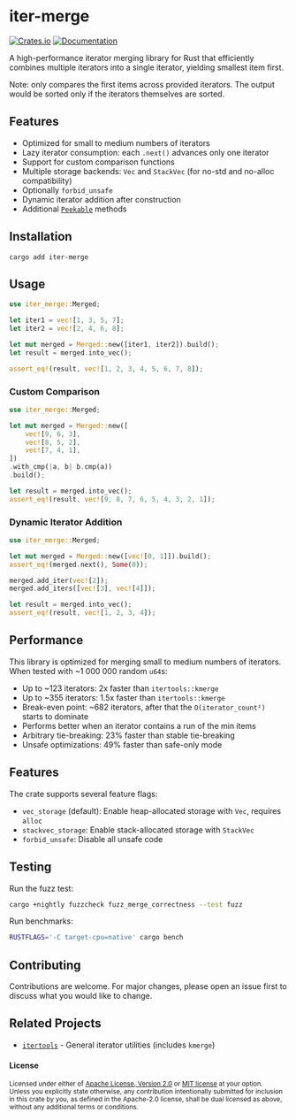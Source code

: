 # iter-merge

[![Crates.io](https://img.shields.io/crates/v/iter-merge)](https://crates.io/crates/iter-merge)
[![Documentation](https://docs.rs/iter-merge/badge.svg)](https://docs.rs/iter-merge)
<!-- [![Build Status](https://github.com/username/iter-merge/workflows/CI/badge.svg)](https://github.com/username/iter-merge/actions) -->

A high-performance iterator merging library for Rust that efficiently combines multiple iterators into a single iterator, yielding smallest item first.

Note: only compares the first items across provided iterators. The output would be sorted only if the iterators themselves are sorted.

## Features

- Optimized for small to medium numbers of iterators
- Lazy iterator consumption: each `.next()` advances only one iterator
- Support for custom comparison functions
- Multiple storage backends: `Vec` and `StackVec` (for no-std and no-alloc compatibility)
- Optionally `forbid_unsafe`
- Dynamic iterator addition after construction
- Additional [`Peekable`](https://doc.rust-lang.org/std/iter/struct.Peekable.html) methods


## Installation

`cargo add iter-merge`

## Usage

```rust
use iter_merge::Merged;

let iter1 = vec![1, 3, 5, 7];
let iter2 = vec![2, 4, 6, 8];

let mut merged = Merged::new([iter1, iter2]).build();
let result = merged.into_vec();

assert_eq!(result, vec![1, 2, 3, 4, 5, 6, 7, 8]);
```

### Custom Comparison

```rust
use iter_merge::Merged;

let mut merged = Merged::new([
    vec![9, 6, 3],
    vec![8, 5, 2],
    vec![7, 4, 1],
])
.with_cmp(|a, b| b.cmp(a))
.build();

let result = merged.into_vec();
assert_eq!(result, vec![9, 8, 7, 6, 5, 4, 3, 2, 1]);
```

### Dynamic Iterator Addition

```rust
use iter_merge::Merged;

let mut merged = Merged::new([vec![0, 1]]).build();
assert_eq!(merged.next(), Some(0));

merged.add_iter(vec![2]);
merged.add_iters([vec![3], vec![4]]);

let result = merged.into_vec();
assert_eq!(result, vec![1, 2, 3, 4]);
```

## Performance

This library is optimized for merging small to medium numbers of iterators. When tested
with ~1 000 000 random `u64`s:

- Up to ~123 iterators: 2x faster than `itertools::kmerge`
- Up to ~355 iterators: 1.5x faster than `itertools::kmerge`
- Break-even point: ~682 iterators, after that the `O(iterator_count²)` starts to dominate
- Performs better when an iterator contains a run of the min items
- Arbitrary tie-breaking: 23% faster than stable tie-breaking
- Unsafe optimizations: 49% faster than safe-only mode

## Features

The crate supports several feature flags:

- `vec_storage` (default): Enable heap-allocated storage with `Vec`, requires `alloc`
- `stackvec_storage`: Enable stack-allocated storage with `StackVec`
- `forbid_unsafe`: Disable all unsafe code

## Testing

Run the fuzz test:

```bash
cargo +nightly fuzzcheck fuzz_merge_correctness --test fuzz
```

Run benchmarks:

```bash
RUSTFLAGS='-C target-cpu=native' cargo bench
```

## Contributing

Contributions are welcome. For major changes, please open an issue first to discuss what you would like to change.

## Related Projects

- [`itertools`](https://crates.io/crates/itertools) - General iterator utilities (includes `kmerge`)

#### License

<sup>
Licensed under either of <a href="LICENSE-APACHE">Apache License, Version
2.0</a> or <a href="LICENSE-MIT">MIT license</a> at your option.
</sup>

<br>

<sub>
Unless you explicitly state otherwise, any contribution intentionally submitted
for inclusion in this crate by you, as defined in the Apache-2.0 license, shall
be dual licensed as above, without any additional terms or conditions.
</sub>